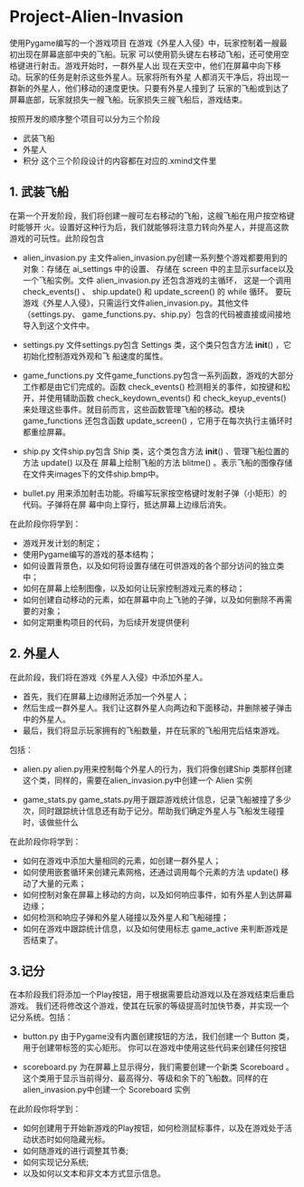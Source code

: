 # Project-Alien-Invasion
使用Pygame编写的一个游戏项目
在游戏《外星人入侵》中，玩家控制着一艘最初出现在屏幕底部中央的飞船。玩家
可以使用箭头键左右移动飞船，还可使用空格键进行射击。游戏开始时，一群外星人出
现在天空中，他们在屏幕中向下移动。玩家的任务是射杀这些外星人。玩家将所有外星
人都消灭干净后，将出现一群新的外星人，他们移动的速度更快。只要有外星人撞到了
玩家的飞船或到达了屏幕底部，玩家就损失一艘飞船。玩家损失三艘飞船后，游戏结束。

按照开发的顺序整个项目可以分为三个阶段
* 武装飞船
* 外星人
* 积分
这个三个阶段设计的内容都在对应的.xmind文件里

## 1. 武装飞船
在第一个开发阶段，我们将创建一艘可左右移动的飞船，这艘飞船在用户按空格键时能够开
火。设置好这种行为后，我们就能够将注意力转向外星人，并提高这款游戏的可玩性。此阶段包含

* alien_invasion.py
主文件alien_invasion.py创建一系列整个游戏都要用到的对象：存储在 ai_settings 中的设置、
存储在 screen 中的主显示surface以及一个飞船实例。文件 alien_invasion.py 还包含游戏的主循环，
这是一个调用 check_events() 、 ship.update() 和 update_screen() 的 while 循环。
要玩游戏《外星人入侵》，只需运行文件alien_invasion.py。其他文件（settings.py、
game_functions.py、ship.py）包含的代码被直接或间接地导入到这个文件中。

* settings.py
文件settings.py包含 Settings 类，这个类只包含方法 __init__() ，它初始化控制游戏外观和飞
船速度的属性。

* game_functions.py
文件game_functions.py包含一系列函数，游戏的大部分工作都是由它们完成的。函数
check_events() 检测相关的事件，如按键和松开，并使用辅助函数 check_keydown_events() 和
check_keyup_events() 来处理这些事件。就目前而言，这些函数管理飞船的移动。模块
game_functions 还包含函数 update_screen() ，它用于在每次执行主循环时都重绘屏幕。

* ship.py
文件ship.py包含 Ship 类，这个类包含方法 __init__() 、管理飞船位置的方法 update() 以及在
屏幕上绘制飞船的方法 blitme() 。表示飞船的图像存储在文件夹images下的文件ship.bmp中。

* bullet.py
用来添加射击功能。将编写玩家按空格键时发射子弹（小矩形）的代码。子弹将在屏
幕中向上穿行，抵达屏幕上边缘后消失。

在此阶段你将学到：
* 游戏开发计划的制定；
* 使用Pygame编写的游戏的基本结构；
* 如何设置背景色，以及如何将设置存储在可供游戏的各个部分访问的独立类中；
* 如何在屏幕上绘制图像，以及如何让玩家控制游戏元素的移动；
* 如何创建自动移动的元素，如在屏幕中向上飞驰的子弹，以及如何删除不再需要的对象；
* 如何定期重构项目的代码，为后续开发提供便利

## 2. 外星人

在此阶段，我们将在游戏《外星人入侵》中添加外星人。
* 首先，我们在屏幕上边缘附近添加一个外星人；
* 然后生成一群外星人。我们让这群外星人向两边和下面移动，并删除被子弹击中的外星人。
* 最后，我们将显示玩家拥有的飞船数量，并在玩家的飞船用完后结束游戏。

包括：
* alien.py
alien.py用来控制每个外星人的行为，我们将像创建Ship 类那样创建这个类，同样的，需要在alien_invasion.py中创建一个 Alien 实例

* game_stats.py
game_stats.py用于跟踪游戏统计信息，记录飞船被撞了多少次，同时跟踪统计信息还有助于记分。帮助我们确定外星人与飞船发生碰撞时，该做些什么

在此阶段你将学到：
* 如何在游戏中添加大量相同的元素，如创建一群外星人；
* 如何使用嵌套循环来创建元素网格，还通过调用每个元素的方法 update() 移动了大量的元素；
* 如何控制对象在屏幕上移动的方向，以及如何响应事件，如有外星人到达屏幕边缘；
* 如何检测和响应子弹和外星人碰撞以及外星人和飞船碰撞；
* 如何在游戏中跟踪统计信息，以及如何使用标志 game_active 来判断游戏是否结束了。

## 3.记分
在本阶段我们将添加一个Play按钮，用于根据需要启动游戏以及在游戏结束后重启游戏。
我们还将修改这个游戏，使其在玩家的等级提高时加快节奏，并实现一个记分系统。包括：

* button.py
由于Pygame没有内置创建按钮的方法，我们创建一个 Button 类，用于创建带标签的实心矩形。
你可以在游戏中使用这些代码来创建任何按钮

* scoreboard.py
为在屏幕上显示得分，我们需要创建一个新类 Scoreboard 。这个类用于显示当前得分、最高得分、等级和余下的飞船数。同样的在alien_invasion.py中创建一个 Scoreboard 实例

在此阶段你将学到：
* 如何创建用于开始新游戏的Play按钮，如何检测鼠标事件，以及在游戏处于活动状态时如何隐藏光标。
* 如何随游戏的进行调整其节奏;
* 如何实现记分系统;
* 以及如何以文本和非文本方式显示信息。
